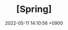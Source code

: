 ---
layout: post
title:  "[Spring] "
date:   2022-05-11 14:10:56 +0900
categories: Devlife
publish: false
---